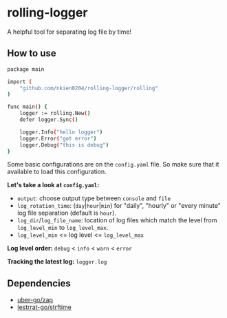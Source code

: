 # rolling-logger
A helpful tool for separating log file by time!
## How to use
```bash
package main

import (
	"github.com/nkien0204/rolling-logger/rolling"
)

func main() {
	logger := rolling.New()
	defer logger.Sync()

	logger.Info("hello logger")
	logger.Error("got error")
	logger.Debug("this is debug")
}
```
Some basic configurations are on the `config.yaml` file. So make sure that it available to load this configuration.

**Let's take a look at `config.yaml`:**
- `output`: choose output type between `console` and `file`
- `log_rotation_time`: (`day`|`hour`|`min`) for "daily", "hourly" or "every minute" log file separation (default is `hour`).
- `log_dir`/`log_file_name`: location of log files which match the level from `log_level_min` to `log_level_max`.
- `log_level_min` <= log level <= `log_level_max`

**Log level order:** `debug` < `info` < `warn` < `error`

**Tracking the latest log:** `logger.log`

## Dependencies
- [uber-go/zap](https://github.com/uber-go/zap)
- [lestrrat-go/strftime](https://github.com/lestrrat-go/strftime)
